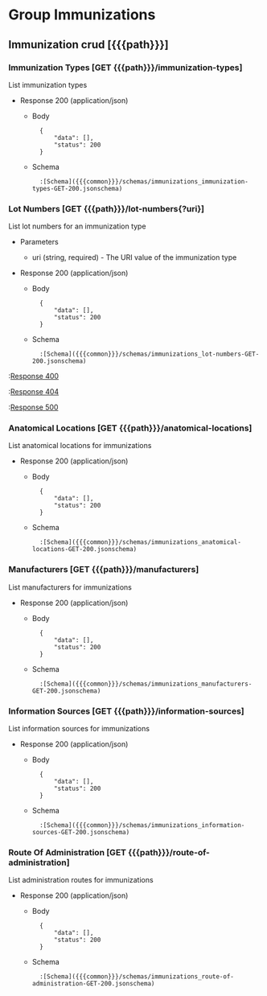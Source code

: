 # Group Immunizations

## Immunization crud [{{{path}}}]

### Immunization Types [GET {{{path}}}/immunization-types]

List immunization types

+ Response 200 (application/json)

    + Body

            {
                "data": [],
                "status": 200
            }

    + Schema

            :[Schema]({{{common}}}/schemas/immunizations_immunization-types-GET-200.jsonschema)


### Lot Numbers [GET {{{path}}}/lot-numbers{?uri}]

List lot numbers for an immunization type

+ Parameters

    + uri (string, required) - The URI value of the immunization type


+ Response 200 (application/json)

    + Body

            {
                "data": [],
                "status": 200
            }

    + Schema

            :[Schema]({{{common}}}/schemas/immunizations_lot-numbers-GET-200.jsonschema)

:[Response 400]({{{common}}}/responses/400.md)

:[Response 404]({{{common}}}/responses/404.md)

:[Response 500]({{{common}}}/responses/500.md)


### Anatomical Locations [GET {{{path}}}/anatomical-locations]

List anatomical locations for immunizations

+ Response 200 (application/json)

    + Body

            {
                "data": [],
                "status": 200
            }

    + Schema

            :[Schema]({{{common}}}/schemas/immunizations_anatomical-locations-GET-200.jsonschema)


### Manufacturers [GET {{{path}}}/manufacturers]

List manufacturers for immunizations

+ Response 200 (application/json)

    + Body

            {
                "data": [],
                "status": 200
            }

    + Schema

            :[Schema]({{{common}}}/schemas/immunizations_manufacturers-GET-200.jsonschema)


### Information Sources [GET {{{path}}}/information-sources]

List information sources for immunizations

+ Response 200 (application/json)

    + Body

            {
                "data": [],
                "status": 200
            }

    + Schema

            :[Schema]({{{common}}}/schemas/immunizations_information-sources-GET-200.jsonschema)


### Route Of Administration [GET {{{path}}}/route-of-administration]

List administration routes for immunizations

+ Response 200 (application/json)

    + Body

            {
                "data": [],
                "status": 200
            }

    + Schema

            :[Schema]({{{common}}}/schemas/immunizations_route-of-administration-GET-200.jsonschema)

